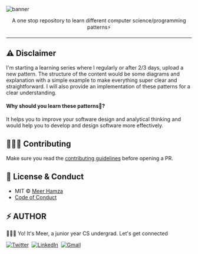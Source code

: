 ![banner](https://user-images.githubusercontent.com/60890818/172064356-b4f0a71e-e2ed-4455-9ab4-814cf10a77eb.png)
 <p align="center">
A one stop repository to learn different computer science/programming patterns⚡
 </p>
<hr />

## ⚠ Disclaimer 
I'm starting a learning series where I regularly or after 2/3 days, upload a new pattern.
The structure of the content would be some diagrams and explanation with a simple example to make everything
super clear and straightforward. I will also provide an implementation of these patterns for a clear understanding.

#### Why should you learn these patterns🤔?
It helps you to improve your software design and analytical thinking and would help you to develop and design software more effectively.


## 👨🏻‍💻 Contributing
Make sure you read the [contributing guidelines](https://github.com/meerhamzadev/Patterns/blob/main/contributing.md) before opening a PR.

## 🔑 License & Conduct

- MIT © [Meer Hamza](https://github.com/meerhamzadev)
- [Code of Conduct](https://github.com/meerhamzadev/Patterns/blob/main/code-of-conduct.md)

## ⚡ AUTHOR

🙋🏻‍♂️ Yo! It's Meer, a junior year CS undergrad. Let's get connected

<a href="https://twitter.com/meerhamzadev"><img src="https://img.shields.io/badge/Twitter-1DA1F2?style=for-the-badge&logo=twitter&logoColor=white" alt="Twitter" /></a>&nbsp;
<a href="https://linkedin.com/in/meerhamzadev/"><img src="https://img.shields.io/badge/linkedin-%230077B5.svg?&style=for-the-badge&logo=linkedin&logoColor=white" alt="LinkedIn" /></a>&nbsp;
<a href="mailto:hamzababar37@gmail.com?subject=From%20GitHub&body=Hi,%20there.%20Found%20you%20from%20GitHub."><img src="https://img.shields.io/badge/gmail-%23D14836.svg?&style=for-the-badge&logo=gmail&logoColor=white" alt="Gmail"/></a>&nbsp;
